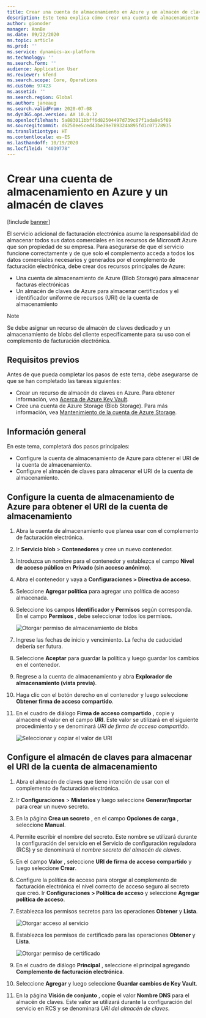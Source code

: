 ```yaml
---
title: Crear una cuenta de almacenamiento en Azure y un almacén de claves
description: Este tema explica cómo crear una cuenta de almacenamiento de Azure y un almacén de claves.
author: gionoder
manager: AnnBe
ms.date: 09/22/2020
ms.topic: article
ms.prod: ''
ms.service: dynamics-ax-platform
ms.technology: ''
ms.search.form: ''
audience: Application User
ms.reviewer: kfend
ms.search.scope: Core, Operations
ms.custom: 97423
ms.assetid: ''
ms.search.region: Global
ms.author: janeaug
ms.search.validFrom: 2020-07-08
ms.dyn365.ops.version: AX 10.0.12
ms.openlocfilehash: 5a883011bbff6d82504497d739c07f1ada9e5f69
ms.sourcegitcommit: d6250ee5ced43be39e789324a895fd1c07178935
ms.translationtype: HT
ms.contentlocale: es-ES
ms.lasthandoff: 10/19/2020
ms.locfileid: "4039778"
---
```

# <a name="create-an-azure-storage-account-and-a-key-vault"></a>Crear una cuenta de almacenamiento en Azure y un almacén de claves

[!include [banner](../includes/banner.md)]



El servicio adicional de facturación electrónica asume la responsabilidad de almacenar todos sus datos comerciales en los recursos de Microsoft Azure que son propiedad de su empresa. Para asegurarse de que el servicio funcione correctamente y de que solo el complemento acceda a todos los datos comerciales necesarios y generados por el complemento de facturación electrónica, debe crear dos recursos principales de Azure:

- Una cuenta de almacenamiento de Azure (Blob Storage) para almacenar facturas electrónicas
- Un almacén de claves de Azure para almacenar certificados y el identificador uniforme de recursos (URI) de la cuenta de almacenamiento

> [!NOTE]
> Se debe asignar un recurso de almacén de claves dedicado y un almacenamiento de blobs del cliente específicamente para su uso con el complemento de facturación electrónica.

## <a name="prerequisites"></a>Requisitos previos

Antes de que pueda completar los pasos de este tema, debe asegurarse de que se han completado las tareas siguientes:

- Crear un recurso de almacén de claves en Azure. Para obtener información, vea [Acerca de Azure Key Vault](https://docs.microsoft.com/azure/key-vault/general/overview).
- Cree una cuenta de Azure Storage (Blob Storage). Para más información, vea [Mantenimiento de la cuenta de Azure Storage](https://docs.microsoft.com/azure/storage/blobs/).

## <a name="overview"></a>Información general

En este tema, completará dos pasos principales:

- Configure la cuenta de almacenamiento de Azure para obtener el URI de la cuenta de almacenamiento.
- Configure el almacén de claves para almacenar el URI de la cuenta de almacenamiento.

## <a name="set-up-the-azure-storage-account-to-get-the-storage-account-uri"></a>Configure la cuenta de almacenamiento de Azure para obtener el URI de la cuenta de almacenamiento

1. Abra la cuenta de almacenamiento que planea usar con el complemento de facturación electrónica.
2. Ir **Servicio blob** \> **Contenedores** y cree un nuevo contenedor.
3. Introduzca un nombre para el contenedor y establezca el campo **Nivel de acceso público** en **Privado (sin acceso anónimo)**.
4. Abra el contenedor y vaya a **Configuraciones \> Directiva de acceso**.
5. Seleccione **Agregar política** para agregar una política de acceso almacenada.
6. Seleccione los campos **Identificador** y **Permisos** según corresponda. En el campo **Permisos** , debe seleccionar todos los permisos.

    ![Otorgar permiso de almacenamiento de blobs](media/e-Invoicing-services-create-azure-resources-grant-blob-permissions.png)

7. Ingrese las fechas de inicio y vencimiento. La fecha de caducidad debería ser futura.
8. Seleccione **Aceptar** para guardar la política y luego guardar los cambios en el contenedor.
9. Regrese a la cuenta de almacenamiento y abra **Explorador de almacenamiento (vista previa)**.
10. Haga clic con el botón derecho en el contenedor y luego seleccione **Obtener firma de acceso compartido**.
11. En el cuadro de diálogo **Firma de acceso compartido** , copie y almacene el valor en el campo **URI**. Este valor se utilizará en el siguiente procedimiento y se denominará *URI de firma de acceso compartido*.

    ![Seleccionar y copiar el valor de URI](media/e-Invoicing-services-create-azure-resources-select-and-copy-uri.png)

## <a name="set-up-the-key-vault-to-store-the-storage-account-uri"></a>Configure el almacén de claves para almacenar el URI de la cuenta de almacenamiento

1. Abra el almacén de claves que tiene intención de usar con el complemento de facturación electrónica.
2. Ir **Configuraciones** \> **Misterios** y luego seleccione **Generar/Importar** para crear un nuevo secreto.
3. En la página **Crea un secreto** , en el campo **Opciones de carga** , seleccione **Manual**.
4. Permite escribir el nombre del secreto. Este nombre se utilizará durante la configuración del servicio en el Servicio de configuración reguladora (RCS) y se denominará el *nombre secreto del almacén de claves*.
5. En el campo **Valor** , seleccione **URI de firma de acceso compartido** y luego seleccione **Crear**.
6. Configure la política de acceso para otorgar al complemento de facturación electrónica el nivel correcto de acceso seguro al secreto que creó. Ir **Configuraciones \> Política de acceso** y seleccione **Agregar política de acceso**.
7. Establezca los permisos secretos para las operaciones **Obtener** y **Lista**.

    ![Otorgar acceso al servicio](media/e-Invoicing-services-create-azure-resources-grant-service-access.png)

8. Establezca los permisos de certificado para las operaciones **Obtener** y **Lista**.

    ![Otorgar permiso de certificado](media/e-Invoicing-services-create-azure-resources-grant-certificate-permission.png)

9. En el cuadro de diálogo **Principal** , seleccione el principal agregando **Complemento de facturación electrónica**.
10. Seleccione **Agregar** y luego seleccione **Guardar cambios de Key Vault**.
11. En la página **Visión de conjunto** , copie el valor **Nombre DNS** para el almacén de claves. Este valor se utilizará durante la configuración del servicio en RCS y se denominará *URI del almacén de claves*.
